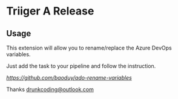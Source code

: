 # Triiger A Release

## Usage

This extension will allow you to rename/replace the Azure DevOps variables.

Just add the task to your pipeline and follow the instruction.

_https://github.com/baoduy/ado-rename-variables_

Thanks
drunkcoding@outlook.com
